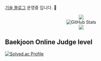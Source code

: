 [기술 블로그](https://velog.io/@dkssudrhd/posts)
운영중 입니다. 👋

<div align="center">
    <img src="https://capsule-render.vercel.app/api?type=waving&color=BDBDC8&height=150&section=header" />
</div>

<div align="center">
    <a href="https://github.com/anuraghazra/github-readme-stats">
        </a>
    <img src="https://github-readme-stats.vercel.app/api?username=dkssudrhd&show_icons=true&theme=github-light" alt="GitHub Stats" />
</div>
<div align="center">
    <img src="https://capsule-render.vercel.app/api?type=waving&color=BDBDC8&height=150&section=footer" />
</div>

## Baekjoon Online Judge level
[![Solved.ac Profile](http://mazassumnida.wtf/api/v2/generate_badge?boj=dkssudrhd)](https://solved.ac/dkssudrhd/)
